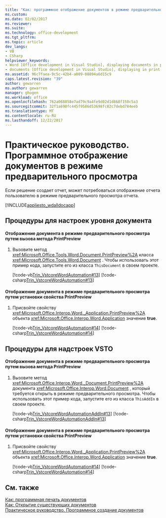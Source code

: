 ```yaml
---
title: "Как: программное отображение документов в режиме предварительного просмотра | Документы Microsoft"
ms.custom: 
ms.date: 02/02/2017
ms.reviewer: 
ms.suite: 
ms.technology: office-development
ms.tgt_pltfrm: 
ms.topic: article
dev_langs:
- VB
- CSharp
helpviewer_keywords:
- Word [Office development in Visual Studio], displaying documents in print preview
- documents [Office development in Visual Studio], displaying in print preview
ms.assetid: 96c7faea-9c5c-42b4-a009-08894a6d15c9
caps.latest.revision: "39"
author: gewarren
ms.author: gewarren
manager: ghogen
ms.workload: office
ms.openlocfilehash: 762a068858e7ad79c9a4fe9d02d1d868f150c5a3
ms.sourcegitcommit: 32f1a690fc445f9586d53698fc82c7debd784eeb
ms.translationtype: MT
ms.contentlocale: ru-RU
ms.lasthandoff: 12/22/2017
---
```

# <a name="how-to-programmatically-display-documents-in-print-preview"></a>Практическое руководство. Программное отображение документов в режиме предварительного просмотра
  Если решение создает отчет, может потребоваться отображение отчета пользователю в режиме предварительного просмотра отчета.  
  
 [!INCLUDE[appliesto_wdalldocapp](../vsto/includes/appliesto-wdalldocapp-md.md)]  
  
## <a name="procedures-for-document-level-customizations"></a>Процедуры для настроек уровня документа  
  
#### <a name="to-display-a-document-in-print-preview-by-calling-the-printpreview-method"></a>Отображение документа в режиме предварительного просмотра путем вызова метода PrintPreview  
  
1.  Вызовите метод <xref:Microsoft.Office.Tools.Word.Document.PrintPreview%2A> класса <xref:Microsoft.Office.Tools.Word.Document> . Чтобы использовать этот пример кода, запустите его из класса `ThisDocument` в своем проекте.  
  
     [!code-vb[Trin_VstcoreWordAutomation#13](../vsto/codesnippet/VisualBasic/Trin_VstcoreWordAutomationVB/ThisDocument.vb#13)]
     [!code-csharp[Trin_VstcoreWordAutomation#13](../vsto/codesnippet/CSharp/Trin_VstcoreWordAutomationCS/ThisDocument.cs#13)]  
  
#### <a name="to-display-a-document-in-print-preview-by-setting-the-printpreview-property"></a>Отображение документа в режиме предварительного просмотра путем установки свойства PrintPreview  
  
1.  Присвойте свойству <xref:Microsoft.Office.Interop.Word._Application.PrintPreview%2A> объекта <xref:Microsoft.Office.Interop.Word.Application> значение **true**.  
  
     [!code-vb[Trin_VstcoreWordAutomation#14](../vsto/codesnippet/VisualBasic/Trin_VstcoreWordAutomationVB/ThisDocument.vb#14)]
     [!code-csharp[Trin_VstcoreWordAutomation#14](../vsto/codesnippet/CSharp/Trin_VstcoreWordAutomationCS/ThisDocument.cs#14)]  
  
## <a name="procedures-for-vsto-add-ins"></a>Процедуры для надстроек VSTO  
  
#### <a name="to-display-a-document-in-print-preview-by-calling-the-printpreview-method"></a>Отображение документа в режиме предварительного просмотра путем вызова метода PrintPreview  
  
1.  Вызовите метод <xref:Microsoft.Office.Interop.Word._Document.PrintPreview%2A> документа <xref:Microsoft.Office.Interop.Word.Document> , который требуется открыть в режиме предварительного просмотра. Чтобы использовать этот пример кода, запустите его из класса `ThisAddIn` в своем проекте.  
  
     [!code-vb[Trin_VstcoreWordAutomationAddIn#13](../vsto/codesnippet/VisualBasic/Trin_VstcoreWordAutomationAddIn/ThisAddIn.vb#13)]
     [!code-csharp[Trin_VstcoreWordAutomationAddIn#13](../vsto/codesnippet/CSharp/Trin_VstcoreWordAutomationAddIn/ThisAddIn.cs#13)]  
  
#### <a name="to-display-a-document-in-print-preview-by-setting-the-printpreview-property"></a>Отображение документа в режиме предварительного просмотра путем установки свойства PrintPreview  
  
1.  Присвойте свойству <xref:Microsoft.Office.Interop.Word._Application.PrintPreview%2A> объекта <xref:Microsoft.Office.Interop.Word.Application> значение **true**.  
  
     [!code-vb[Trin_VstcoreWordAutomation#14](../vsto/codesnippet/VisualBasic/Trin_VstcoreWordAutomationVB/ThisDocument.vb#14)]
     [!code-csharp[Trin_VstcoreWordAutomation#14](../vsto/codesnippet/CSharp/Trin_VstcoreWordAutomationCS/ThisDocument.cs#14)]  
  
## <a name="see-also"></a>См. также  
 [Как: программная печать документов](../vsto/how-to-programmatically-print-documents.md)   
 [Как: Открытие существующих документов](../vsto/how-to-programmatically-open-existing-documents.md)   
 [Практическое руководство. Программное создание документов](../vsto/how-to-programmatically-create-new-documents.md)  
  
  
